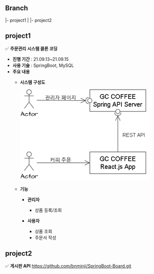 ## Branch
|- project1
|
|- project2

## **project1**
✅ **주문관리 시스템 클론 코딩**
- **진행 기간** : 21.09.13~21.09.15
- **사용 기술** : SpringBoot, MySQL
- **주요 내용** 
  - **시스템 구성도**
  
    ![시스템구성도.png](https://github.com/bnminji/dev_kdt/blob/cc72c622f910c552b80cbb6d9bd26ddff72e3bac/img/%EC%8B%9C%EC%8A%A4%ED%85%9C%20%EA%B5%AC%EC%84%B1%EB%8F%84.png)


  - **기능**

    - **관리자**
      - 상품 등록/조회
  
    - **사용자**
      - 상품 조회 
      - 주문서 작성 
  
## **project2**
✅ **게시판 API**
https://github.com/bnminji/SpringBoot-Board.git
